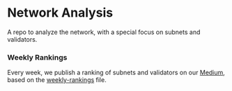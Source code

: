# Network Analysis

A repo to analyze the network, with a special focus on subnets and validators.

### Weekly Rankings

Every week, we publish a ranking of subnets and validators on our [Medium](https://medium.com/@mentatminds), based on the [weekly-rankings](https://github.com/Mentat-Minds/network-analysis/blob/main/weekly-rankings.ipynb) file.
